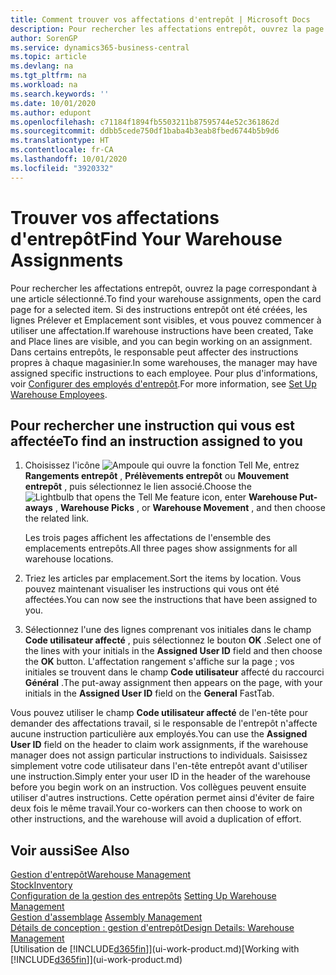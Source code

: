 ```yaml
---
title: Comment trouver vos affectations d'entrepôt | Microsoft Docs
description: Pour rechercher les affectations entrepôt, ouvrez la page correspondant à une article sélectionné. Si des instructions entrepôt ont été créées, les lignes Prélever et Emplacement sont visibles, et vous pouvez commencer à utiliser une affectation. Dans certains entrepôts, le responsable peut affecter des instructions propres à chaque magasinier.
author: SorenGP
ms.service: dynamics365-business-central
ms.topic: article
ms.devlang: na
ms.tgt_pltfrm: na
ms.workload: na
ms.search.keywords: ''
ms.date: 10/01/2020
ms.author: edupont
ms.openlocfilehash: c71184f1894fb5503211b87595744e52c361862d
ms.sourcegitcommit: ddbb5cede750df1baba4b3eab8fbed6744b5b9d6
ms.translationtype: HT
ms.contentlocale: fr-CA
ms.lasthandoff: 10/01/2020
ms.locfileid: "3920332"
---
```

# <a name="find-your-warehouse-assignments"></a><span data-ttu-id="936cd-105">Trouver vos affectations d'entrepôt</span><span class="sxs-lookup"><span data-stu-id="936cd-105">Find Your Warehouse Assignments</span></span>
<span data-ttu-id="936cd-106">Pour rechercher les affectations entrepôt, ouvrez la page correspondant à une article sélectionné.</span><span class="sxs-lookup"><span data-stu-id="936cd-106">To find your warehouse assignments, open the card page for a selected item.</span></span> <span data-ttu-id="936cd-107">Si des instructions entrepôt ont été créées, les lignes Prélever et Emplacement sont visibles, et vous pouvez commencer à utiliser une affectation.</span><span class="sxs-lookup"><span data-stu-id="936cd-107">If warehouse instructions have been created, Take and Place lines are visible, and you can begin working on an assignment.</span></span> <span data-ttu-id="936cd-108">Dans certains entrepôts, le responsable peut affecter des instructions propres à chaque magasinier.</span><span class="sxs-lookup"><span data-stu-id="936cd-108">In some warehouses, the manager may have assigned specific instructions to each employee.</span></span> <span data-ttu-id="936cd-109">Pour plus d'informations, voir [Configurer des employés d'entrepôt](warehouse-how-to-set-up-warehouse-employees.md).</span><span class="sxs-lookup"><span data-stu-id="936cd-109">For more information, see [Set Up Warehouse Employees](warehouse-how-to-set-up-warehouse-employees.md).</span></span>

## <a name="to-find-an-instruction-assigned-to-you"></a><span data-ttu-id="936cd-110">Pour rechercher une instruction qui vous est affectée</span><span class="sxs-lookup"><span data-stu-id="936cd-110">To find an instruction assigned to you</span></span>  
1.  <span data-ttu-id="936cd-111">Choisissez l'icône ![Ampoule qui ouvre la fonction Tell Me](media/ui-search/search_small.png "Dites-moi ce que vous voulez faire"), entrez **Rangements entrepôt** , **Prélèvements entrepôt** ou **Mouvement entrepôt** , puis sélectionnez le lien associé.</span><span class="sxs-lookup"><span data-stu-id="936cd-111">Choose the ![Lightbulb that opens the Tell Me feature](media/ui-search/search_small.png "Tell me what you want to do") icon, enter **Warehouse Put-aways** , **Warehouse Picks** , or **Warehouse Movement** , and then choose the related link.</span></span>

    <span data-ttu-id="936cd-112">Les trois pages affichent les affectations de l'ensemble des emplacements entrepôts.</span><span class="sxs-lookup"><span data-stu-id="936cd-112">All three pages show assignments for all warehouse locations.</span></span>  

2. <span data-ttu-id="936cd-113">Triez les articles par emplacement.</span><span class="sxs-lookup"><span data-stu-id="936cd-113">Sort the items by location.</span></span> <span data-ttu-id="936cd-114">Vous pouvez maintenant visualiser les instructions qui vous ont été affectées.</span><span class="sxs-lookup"><span data-stu-id="936cd-114">You can now see the instructions that have been assigned to you.</span></span>  
3. <span data-ttu-id="936cd-115">Sélectionnez l'une des lignes comprenant vos initiales dans le champ **Code utilisateur affecté** , puis sélectionnez le bouton **OK** .</span><span class="sxs-lookup"><span data-stu-id="936cd-115">Select one of the lines with your initials in the **Assigned User ID** field and then choose the **OK** button.</span></span> <span data-ttu-id="936cd-116">L'affectation rangement s'affiche sur la page ; vos initiales se trouvent dans le champ **Code utilisateur** affecté du raccourci **Général** .</span><span class="sxs-lookup"><span data-stu-id="936cd-116">The put-away assignment then appears on the page, with your initials in the **Assigned User ID** field on the **General** FastTab.</span></span>  

<span data-ttu-id="936cd-117">Vous pouvez utiliser le champ **Code utilisateur affecté** de l'en-tête pour demander des affectations travail, si le responsable de l'entrepôt n'affecte aucune instruction particulière aux employés.</span><span class="sxs-lookup"><span data-stu-id="936cd-117">You can use the **Assigned User ID** field on the header to claim work assignments, if the warehouse manager does not assign particular instructions to individuals.</span></span> <span data-ttu-id="936cd-118">Saisissez simplement votre code utilisateur dans l'en-tête entrepôt avant d'utiliser une instruction.</span><span class="sxs-lookup"><span data-stu-id="936cd-118">Simply enter your user ID in the header of the warehouse before you begin work on an instruction.</span></span> <span data-ttu-id="936cd-119">Vos collègues peuvent ensuite utiliser d'autres instructions. Cette opération permet ainsi d'éviter de faire deux fois le même travail.</span><span class="sxs-lookup"><span data-stu-id="936cd-119">Your co-workers can then choose to work on other instructions, and the warehouse will avoid a duplication of effort.</span></span>  

## <a name="see-also"></a><span data-ttu-id="936cd-120">Voir aussi</span><span class="sxs-lookup"><span data-stu-id="936cd-120">See Also</span></span>  
[<span data-ttu-id="936cd-121">Gestion d'entrepôt</span><span class="sxs-lookup"><span data-stu-id="936cd-121">Warehouse Management</span></span>](warehouse-manage-warehouse.md)  
[<span data-ttu-id="936cd-122">Stock</span><span class="sxs-lookup"><span data-stu-id="936cd-122">Inventory</span></span>](inventory-manage-inventory.md)  
<span data-ttu-id="936cd-123">[Configuration de la gestion des entrepôts](warehouse-setup-warehouse.md)   </span><span class="sxs-lookup"><span data-stu-id="936cd-123">[Setting Up Warehouse Management](warehouse-setup-warehouse.md)   </span></span>  
<span data-ttu-id="936cd-124">[Gestion d'assemblage](assembly-assemble-items.md)  </span><span class="sxs-lookup"><span data-stu-id="936cd-124">[Assembly Management](assembly-assemble-items.md)  </span></span>  
[<span data-ttu-id="936cd-125">Détails de conception : gestion d'entrepôt</span><span class="sxs-lookup"><span data-stu-id="936cd-125">Design Details: Warehouse Management</span></span>](design-details-warehouse-management.md)  
<span data-ttu-id="936cd-126">[Utilisation de [!INCLUDE[d365fin](includes/d365fin_md.md)]](ui-work-product.md)</span><span class="sxs-lookup"><span data-stu-id="936cd-126">[Working with [!INCLUDE[d365fin](includes/d365fin_md.md)]](ui-work-product.md)</span></span> 
